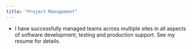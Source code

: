```yaml
---
title: "Project Management"
---
```


- I have successfully managed teams across multiple sites in all aspects of software development, testing and production support. See my resume for details.
